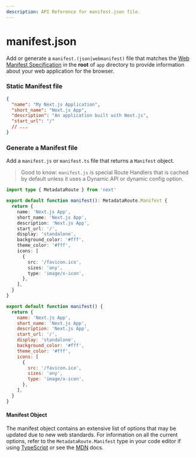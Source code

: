 ```yaml
---
description: API Reference for manifest.json file.
---
```


# manifest.json

Add or generate a `manifest.(json|webmanifest)` file that matches the [Web Manifest Specification](https://developer.mozilla.org/docs/Web/Manifest) in the **root** of `app` directory to provide information about your web application for the browser.

### Static Manifest file

```json
{
  "name": "My Next.js Application",
  "short_name": "Next.js App",
  "description": "An application built with Next.js",
  "start_url": "/"
  // ...
}
```

### Generate a Manifest file

Add a `manifest.js` or `manifest.ts` file that returns a `Manifest` object.

> Good to know: `manifest.js` is special Route Handlers that is cached by default unless it uses a Dynamic API or dynamic config option.

```ts
import type { MetadataRoute } from 'next'

export default function manifest(): MetadataRoute.Manifest {
  return {
    name: 'Next.js App',
    short_name: 'Next.js App',
    description: 'Next.js App',
    start_url: '/',
    display: 'standalone',
    background_color: '#fff',
    theme_color: '#fff',
    icons: [
      {
        src: '/favicon.ico',
        sizes: 'any',
        type: 'image/x-icon',
      },
    ],
  }
}
```

```js
export default function manifest() {
  return {
    name: 'Next.js App',
    short_name: 'Next.js App',
    description: 'Next.js App',
    start_url: '/',
    display: 'standalone',
    background_color: '#fff',
    theme_color: '#fff',
    icons: [
      {
        src: '/favicon.ico',
        sizes: 'any',
        type: 'image/x-icon',
      },
    ],
  }
}
```

#### Manifest Object

The manifest object contains an extensive list of options that may be updated due to new web standards. For information on all the current options, refer to the `MetadataRoute.Manifest` type in your code editor if using [TypeScript](https://nextjs.org/docs/app/api-reference/config/typescript#ide-plugin) or see the [MDN](https://developer.mozilla.org/docs/Web/Manifest) docs.
